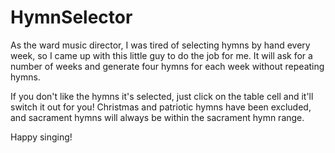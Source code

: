 # HymnSelector

<p>As the ward music director, I was tired of selecting hymns by hand every week, 
so I came up with this little guy to do the job for me. It will ask for a number
of weeks and generate four hymns for each week without repeating hymns.</p>

<p>If you don't like the hymns it's selected, just click on the table cell and it'll
switch it out for you! Christmas and patriotic hymns have been excluded, and sacrament
hymns will always be within the sacrament hymn range.</p>

<p>Happy singing!</p>
